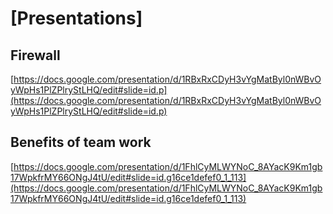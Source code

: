 # [Presentations]

## Firewall

[https://docs.google.com/presentation/d/1RBxRxCDyH3vYgMatByl0nWBvOyWpHs1PlZPlryStLHQ/edit#slide=id.p](https://docs.google.com/presentation/d/1RBxRxCDyH3vYgMatByl0nWBvOyWpHs1PlZPlryStLHQ/edit#slide=id.p)

## Benefits of team work

[https://docs.google.com/presentation/d/1FhlCyMLWYNoC_8AYacK9Km1gb17WpkfrMY66ONgJ4tU/edit#slide=id.g16ce1defef0_1_113](https://docs.google.com/presentation/d/1FhlCyMLWYNoC_8AYacK9Km1gb17WpkfrMY66ONgJ4tU/edit#slide=id.g16ce1defef0_1_113)